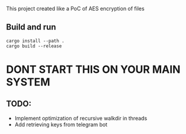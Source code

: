This project created like a PoC of AES encryption of files

## Build and run
```
cargo install --path .
cargo build --release
```

# DONT START THIS ON YOUR MAIN SYSTEM

## TODO:
* Implement optimization of recursive walkdir in threads
* Add retrieving keys from  telegram bot